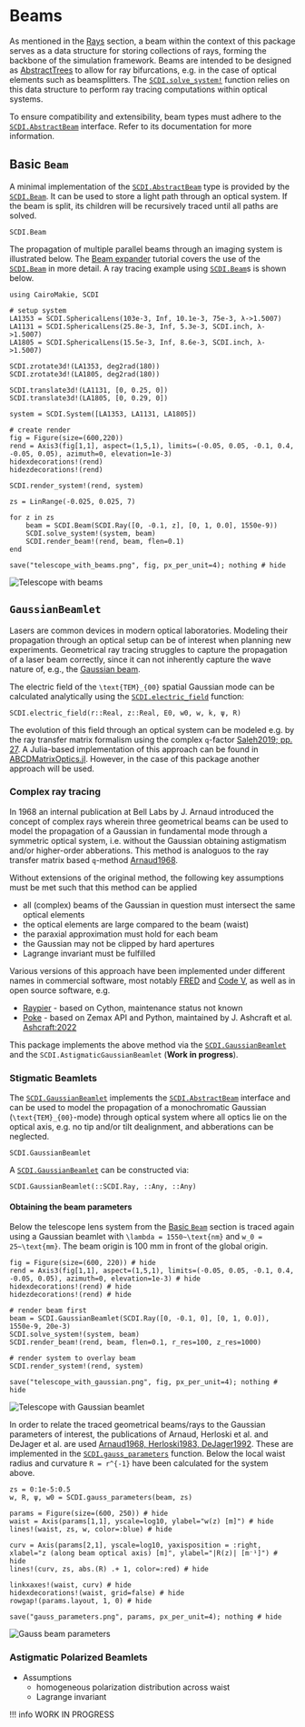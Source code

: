 # Beams

As mentioned in the [Rays](@ref) section, a beam within the context of this package serves as a data structure for storing collections of rays, forming the backbone of the simulation framework. Beams are intended to be designed as [AbstractTrees](https://github.com/JuliaCollections/AbstractTrees.jl) to allow for ray bifurcations, e.g. in the case of optical elements such as beamsplitters. The [`SCDI.solve_system!`](@ref) function relies on this data structure to perform ray tracing computations within optical systems. 

To ensure compatibility and extensibility, beam types must adhere to the [`SCDI.AbstractBeam`](@ref) interface. Refer to its documentation for more information.

## Basic `Beam`

A minimal implementation of the [`SCDI.AbstractBeam`](@ref) type is provided by the [`SCDI.Beam`](@ref). It can be used to store a light path through an optical system. If the beam is split, its children will be recursively traced until all paths are solved.

```@docs; canonical=false
SCDI.Beam
```

The propagation of multiple parallel beams through an imaging system is illustrated below. The [Beam expander](@ref) tutorial covers the use of the [`SCDI.Beam`](@ref) in more detail. A ray tracing example using [`SCDI.Beam`](@ref)s is shown below.

```@example telescope_with_beams
using CairoMakie, SCDI

# setup system
LA1353 = SCDI.SphericalLens(103e-3, Inf, 10.1e-3, 75e-3, λ->1.5007)
LA1131 = SCDI.SphericalLens(25.8e-3, Inf, 5.3e-3, SCDI.inch, λ->1.5007)
LA1805 = SCDI.SphericalLens(15.5e-3, Inf, 8.6e-3, SCDI.inch, λ->1.5007)

SCDI.zrotate3d!(LA1353, deg2rad(180))
SCDI.zrotate3d!(LA1805, deg2rad(180))

SCDI.translate3d!(LA1131, [0, 0.25, 0])
SCDI.translate3d!(LA1805, [0, 0.29, 0])

system = SCDI.System([LA1353, LA1131, LA1805])

# create render
fig = Figure(size=(600,220))
rend = Axis3(fig[1,1], aspect=(1,5,1), limits=(-0.05, 0.05, -0.1, 0.4, -0.05, 0.05), azimuth=0, elevation=1e-3)
hidexdecorations!(rend)
hidezdecorations!(rend)

SCDI.render_system!(rend, system)

zs = LinRange(-0.025, 0.025, 7)

for z in zs
    beam = SCDI.Beam(SCDI.Ray([0, -0.1, z], [0, 1, 0.0], 1550e-9))
    SCDI.solve_system!(system, beam)
    SCDI.render_beam!(rend, beam, flen=0.1)
end

save("telescope_with_beams.png", fig, px_per_unit=4); nothing # hide
```

![Telescope with beams](telescope_with_beams.png)

## `GaussianBeamlet`

Lasers are common devices in modern optical laboratories. Modeling their propagation through an optical setup can be of interest when planning new experiments. Geometrical ray tracing struggles to capture the propagation of a laser beam correctly, since it can not inherently capture the wave nature of, e.g., the [Gaussian beam](https://www.rp-photonics.com/gaussian_beams.html).

The electric field of the ``\text{TEM}_{00}`` spatial Gaussian mode can be calculated analytically using the [`SCDI.electric_field`](@ref) function: 

```@docs; canonical=false
SCDI.electric_field(r::Real, z::Real, E0, w0, w, k, ψ, R)
```

The evolution of this field through an optical system can be modeled e.g. by the ray transfer matrix formalism using the complex ``q``-factor [Saleh2019; pp. 27](@cite). A Julia-based implementation of this approach can be found in [ABCDMatrixOptics.jl](https://github.com/JuliaPhysics/ABCDMatrixOptics.jl). However, in the case of this package another approach will be used.

### Complex ray tracing

In 1968 an internal publication at Bell Labs by J. Arnaud introduced the concept of complex rays wherein three geometrical beams can be used to model the propagation of a Gaussian in fundamental mode through a symmetric optical system, i.e. without the Gaussian obtaining astigmatism and/or higher-order abberations. This method is analoguos to the ray transfer matrix based ``q``-method [Arnaud1968](@cite).

Without extensions of the original method, the following key assumptions must be met such that this method can be applied

- all (complex) beams of the Gaussian in question must intersect the same optical elements
- the optical elements are large compared to the beam (waist)
- the paraxial approximation must hold for each beam
- the Gaussian may not be clipped by hard apertures
- Lagrange invariant must be fulfilled

Various versions of this approach have been implemented under different names in commercial software, most notably [FRED](https://photonengr.com/fred-software/) and [Code V](https://www.synopsys.com/optical-solutions/codev.html), as well as in open source software, e.g. 

- [Raypier](https://github.com/bryancole/raypier_optics) - based on Cython, maintenance status not known
- [Poke](https://github.com/Jashcraf/poke) - based on Zemax API and Python, maintained by J. Ashcraft et al. [Ashcraft:2022](@cite)

This package implements the above method via the [`SCDI.GaussianBeamlet`](@ref) and the `SCDI.AstigmaticGaussianBeamlet` (**Work in progress**).

### Stigmatic Beamlets

The [`SCDI.GaussianBeamlet`](@ref) implements the [`SCDI.AbstractBeam`](@ref) interface and can be used to model the propagation of a monochromatic Gaussian (``\text{TEM}_{00}``-mode) through optical system where all optics lie on the optical axis, e.g. no tip and/or tilt dealignment, and abberations can be neglected.

```@docs; canonical=false
SCDI.GaussianBeamlet
```

A [`SCDI.GaussianBeamlet`](@ref) can be constructed via:

```@docs; canonical=false
SCDI.GaussianBeamlet(::SCDI.Ray, ::Any, ::Any)
```

#### Obtaining the beam parameters 

Below the telescope lens system from the [Basic `Beam`](@ref) section is traced again using a Gaussian beamlet with ``\lambda = 1550~\text{nm}`` and ``w_0 = 25~\text{mm}``. The beam origin is 100 mm in front of the global origin.

```@example telescope_with_beams
fig = Figure(size=(600, 220)) # hide
rend = Axis3(fig[1,1], aspect=(1,5,1), limits=(-0.05, 0.05, -0.1, 0.4, -0.05, 0.05), azimuth=0, elevation=1e-3) # hide
hidexdecorations!(rend) # hide
hidezdecorations!(rend) # hide

# render beam first
beam = SCDI.GaussianBeamlet(SCDI.Ray([0, -0.1, 0], [0, 1, 0.0]), 1550e-9, 20e-3)
SCDI.solve_system!(system, beam)
SCDI.render_beam!(rend, beam, flen=0.1, r_res=100, z_res=1000)

# render system to overlay beam
SCDI.render_system!(rend, system)

save("telescope_with_gaussian.png", fig, px_per_unit=4); nothing # hide
```

![Telescope with Gaussian beamlet](telescope_with_gaussian.png)

In order to relate the traced geometrical beams/rays to the Gaussian parameters of interest, the publications of Arnaud, Herloski et al. and DeJager et al. are used [Arnaud1968, Herloski1983, DeJager1992](@cite). These are implemented in the [`SCDI.gauss_parameters`](@ref) function. Below the local waist radius and curvature ``R = r^{-1}`` have been calculated for the system above.

```@example telescope_with_beams
zs = 0:1e-5:0.5
w, R, ψ, w0 = SCDI.gauss_parameters(beam, zs)

params = Figure(size=(600, 250)) # hide
waist = Axis(params[1,1], yscale=log10, ylabel="w(z) [m]") # hide
lines!(waist, zs, w, color=:blue) # hide

curv = Axis(params[2,1], yscale=log10, yaxisposition = :right, xlabel="z (along beam optical axis) [m]", ylabel="|R(z)| [m⁻¹]") # hide
lines!(curv, zs, abs.(R) .+ 1, color=:red) # hide

linkxaxes!(waist, curv) # hide
hidexdecorations!(waist, grid=false) # hide
rowgap!(params.layout, 1, 0) # hide

save("gauss_parameters.png", params, px_per_unit=4); nothing # hide
```

![Gauss beam parameters](gauss_parameters.png)

### Astigmatic Polarized Beamlets

- Assumptions
    - homogeneous polarization distribution across waist
    - Lagrange invariant

!!! info
    WORK IN PROGRESS